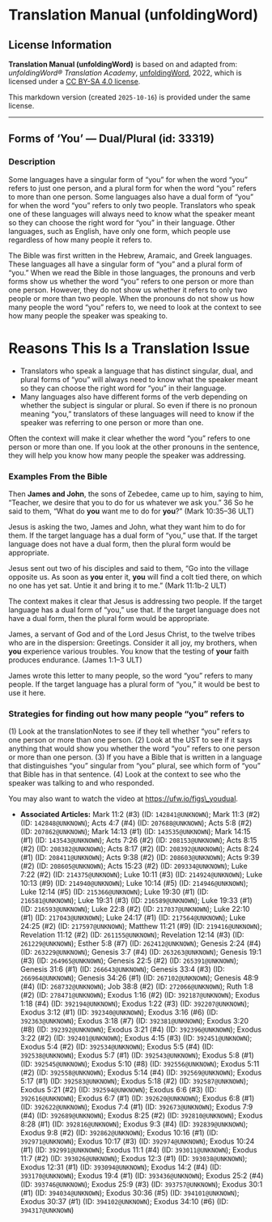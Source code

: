# Translation Manual (unfoldingWord)

## License Information

**Translation Manual (unfoldingWord)** is based on and adapted from: _unfoldingWord® Translation Academy_, [unfoldingWord](https://unfoldingword.org/utw), 2022, which is licensed under a [CC BY-SA 4.0 license](https://creativecommons.org/licenses/by-sa/4.0/legalcode.en).

This markdown version (created `2025-10-16`) is provided under the same license.



--------------------------------

## Forms of ‘You’ — Dual/Plural (id: 33319)

### Description

Some languages have a singular form of “you” for when the word “you” refers to just one person, and a plural form for when the word “you” refers to more than one person. Some languages also have a dual form of “you” for when the word “you” refers to only two people. Translators who speak one of these languages will always need to know what the speaker meant so they can choose the right word for “you” in their language. Other languages, such as English, have only one form, which people use regardless of how many people it refers to.

The Bible was first written in the Hebrew, Aramaic, and Greek languages. These languages all have a singular form of “you” and a plural form of “you.” When we read the Bible in those languages, the pronouns and verb forms show us whether the word “you” refers to one person or more than one person. However, they do not show us whether it refers to only two people or more than two people. When the pronouns do not show us how many people the word “you” refers to, we need to look at the context to see how many people the speaker was speaking to.

Reasons This Is a Translation Issue
===================================

* Translators who speak a language that has distinct singular, dual, and plural forms of “you” will always need to know what the speaker meant so they can choose the right word for “you” in their language.
* Many languages also have different forms of the verb depending on whether the subject is singular or plural. So even if there is no pronoun meaning “you,” translators of these languages will need to know if the speaker was referring to one person or more than one.

Often the context will make it clear whether the word “you” refers to one person or more than one. If you look at the other pronouns in the sentence, they will help you know how many people the speaker was addressing.

### Examples From the Bible

Then **James and John**, the sons of Zebedee, came up to him, saying to him, “Teacher, we desire that you to do for us whatever we ask you.” 36 So he said to them, “What do **you** want me to do for **you**?” (Mark 10:35–36 ULT)

Jesus is asking the two, James and John, what they want him to do for them. If the target language has a dual form of “you,” use that. If the target language does not have a dual form, then the plural form would be appropriate.

Jesus sent out two of his disciples and said to them, “Go into the village opposite us. As soon as **you** enter it, **you** will find a colt tied there, on which no one has yet sat. Untie it and bring it to me.” (Mark 11:1b\-2 ULT)

The context makes it clear that Jesus is addressing two people. If the target language has a dual form of “you,” use that. If the target language does not have a dual form, then the plural form would be appropriate.

James, a servant of God and of the Lord Jesus Christ, to the twelve tribes who are in the dispersion: Greetings. Consider it all joy, my brothers, when **you** experience various troubles. You know that the testing of **your** faith produces endurance. (James 1:1–3 ULT)

James wrote this letter to many people, so the word “you” refers to many people. If the target language has a plural form of “you,” it would be best to use it here.

### Strategies for finding out how many people “you” refers to

(1\) Look at the translationNotes to see if they tell whether “you” refers to one person or more than one person. (2\) Look at the UST to see if it says anything that would show you whether the word “you” refers to one person or more than one person. (3\) If you have a Bible that is written in a language that distinguishes “you” singular from “you” plural, see which form of “you” that Bible has in that sentence. (4\) Look at the context to see who the speaker was talking to and who responded.

You may also want to watch the video at https://ufw.io/figs\_youdual.

* **Associated Articles:** Mark 11:2 (#3) (ID: `142841@UNKNOWN`); Mark 11:3 (#2) (ID: `142848@UNKNOWN`); Acts 4:7 (#4) (ID: `207688@UNKNOWN`); Acts 5:8 (#2) (ID: `207862@UNKNOWN`); Mark 14:13 (#1) (ID: `143535@UNKNOWN`); Mark 14:15 (#1) (ID: `143543@UNKNOWN`); Acts 7:26 (#2) (ID: `208153@UNKNOWN`); Acts 8:15 (#2) (ID: `208382@UNKNOWN`); Acts 8:17 (#2) (ID: `208392@UNKNOWN`); Acts 8:24 (#1) (ID: `208411@UNKNOWN`); Acts 9:38 (#2) (ID: `208603@UNKNOWN`); Acts 9:39 (#2) (ID: `208605@UNKNOWN`); Acts 15:23 (#2) (ID: `209334@UNKNOWN`); Luke 7:22 (#2) (ID: `214375@UNKNOWN`); Luke 10:11 (#3) (ID: `214924@UNKNOWN`); Luke 10:13 (#9) (ID: `214940@UNKNOWN`); Luke 10:14 (#5) (ID: `214946@UNKNOWN`); Luke 12:14 (#5) (ID: `215366@UNKNOWN`); Luke 19:30 (#1) (ID: `216581@UNKNOWN`); Luke 19:31 (#3) (ID: `216589@UNKNOWN`); Luke 19:33 (#1) (ID: `216593@UNKNOWN`); Luke 22:8 (#2) (ID: `217037@UNKNOWN`); Luke 22:10 (#1) (ID: `217043@UNKNOWN`); Luke 24:17 (#1) (ID: `217564@UNKNOWN`); Luke 24:25 (#2) (ID: `217597@UNKNOWN`); Matthew 11:21 (#9) (ID: `219416@UNKNOWN`); Revelation 11:12 (#2) (ID: `261155@UNKNOWN`); Revelation 12:14 (#3) (ID: `261229@UNKNOWN`); Esther 5:8 (#7) (ID: `262412@UNKNOWN`); Genesis 2:24 (#4) (ID: `263229@UNKNOWN`); Genesis 3:7 (#4) (ID: `263263@UNKNOWN`); Genesis 19:1 (#3) (ID: `264965@UNKNOWN`); Genesis 22:5 (#2) (ID: `265391@UNKNOWN`); Genesis 31:6 (#1) (ID: `266643@UNKNOWN`); Genesis 33:4 (#3) (ID: `266964@UNKNOWN`); Genesis 34:26 (#1) (ID: `267102@UNKNOWN`); Genesis 48:9 (#4) (ID: `268732@UNKNOWN`); Job 38:8 (#2) (ID: `272066@UNKNOWN`); Ruth 1:8 (#2) (ID: `278471@UNKNOWN`); Exodus 1:16 (#2) (ID: `392187@UNKNOWN`); Exodus 1:18 (#4) (ID: `392194@UNKNOWN`); Exodus 1:22 (#3) (ID: `392207@UNKNOWN`); Exodus 3:12 (#1) (ID: `392340@UNKNOWN`); Exodus 3:16 (#6) (ID: `392363@UNKNOWN`); Exodus 3:18 (#7) (ID: `392381@UNKNOWN`); Exodus 3:20 (#8) (ID: `392392@UNKNOWN`); Exodus 3:21 (#4) (ID: `392396@UNKNOWN`); Exodus 3:22 (#2) (ID: `392401@UNKNOWN`); Exodus 4:15 (#3) (ID: `392451@UNKNOWN`); Exodus 5:4 (#2) (ID: `392534@UNKNOWN`); Exodus 5:5 (#4) (ID: `392538@UNKNOWN`); Exodus 5:7 (#1) (ID: `392543@UNKNOWN`); Exodus 5:8 (#1) (ID: `392545@UNKNOWN`); Exodus 5:10 (#8) (ID: `392556@UNKNOWN`); Exodus 5:11 (#2) (ID: `392558@UNKNOWN`); Exodus 5:14 (#4) (ID: `392569@UNKNOWN`); Exodus 5:17 (#1) (ID: `392583@UNKNOWN`); Exodus 5:18 (#2) (ID: `392587@UNKNOWN`); Exodus 5:21 (#2) (ID: `392594@UNKNOWN`); Exodus 6:6 (#3) (ID: `392616@UNKNOWN`); Exodus 6:7 (#1) (ID: `392620@UNKNOWN`); Exodus 6:8 (#1) (ID: `392622@UNKNOWN`); Exodus 7:4 (#1) (ID: `392673@UNKNOWN`); Exodus 7:9 (#4) (ID: `392689@UNKNOWN`); Exodus 8:25 (#2) (ID: `392810@UNKNOWN`); Exodus 8:28 (#1) (ID: `392816@UNKNOWN`); Exodus 9:3 (#4) (ID: `392839@UNKNOWN`); Exodus 9:8 (#2) (ID: `392862@UNKNOWN`); Exodus 10:16 (#1) (ID: `392971@UNKNOWN`); Exodus 10:17 (#3) (ID: `392974@UNKNOWN`); Exodus 10:24 (#1) (ID: `392991@UNKNOWN`); Exodus 11:1 (#4) (ID: `393011@UNKNOWN`); Exodus 11:7 (#2) (ID: `393026@UNKNOWN`); Exodus 12:3 (#1) (ID: `393038@UNKNOWN`); Exodus 12:31 (#1) (ID: `393094@UNKNOWN`); Exodus 14:2 (#4) (ID: `393170@UNKNOWN`); Exodus 19:4 (#1) (ID: `393436@UNKNOWN`); Exodus 25:2 (#4) (ID: `393746@UNKNOWN`); Exodus 25:9 (#3) (ID: `393757@UNKNOWN`); Exodus 30:1 (#1) (ID: `394034@UNKNOWN`); Exodus 30:36 (#5) (ID: `394101@UNKNOWN`); Exodus 30:37 (#1) (ID: `394102@UNKNOWN`); Exodus 34:10 (#6) (ID: `394317@UNKNOWN`)

